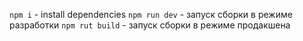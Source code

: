 `npm i` - install dependencies
`npm run dev` - запуск сборки в режиме разработки
`npm rut build` - запуск сборки в режиме продакшена